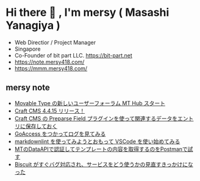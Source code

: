 # Hi there 👋 , I'm mersy ( Masashi Yanagiya )

- Web Directior / Project Manager
- Singapore
- Co-Founder of bit part LLC. https://bit-part.net
- https://note.mersy418.com/
- https://mmm.mersy418.com/

## mersy note
<!-- BLOG-POST-LIST:START -->
- [Movable Type の新しいユーザーフォーラム MT Hub スタート](https://note.mersy418.com/article/mtq-to-mthub?utm_source=feed)
- [Craft CMS 4.4.15 リリース！](https://note.mersy418.com/article/craftcms-4-4-15-released?utm_source=feed)
- [Craft CMS の ﻿Preparse Field プラグインを使って関連するデータをエントリに保存しておく](https://note.mersy418.com/article/craftcms-preparse-field?utm_source=feed)
- [GoAccess をつかってログを見てみる](https://note.mersy418.com/article/goaccess-access-log?utm_source=feed)
- [markdownlint を使ってみようとおもって VSCode を使い始めてみる](https://note.mersy418.com/article/vscode-markdownlint?utm_source=feed)
- [MTのDataAPIで認証してテンプレートの内容を取得するのをPostmanで試す](https://note.mersy418.com/article/postman-mt-dataapi-variables?utm_source=feed)
- [Biscuit がすぐバグ対応され、サービスをどう使うかの見直すきっかけになった](https://note.mersy418.com/article/biscuit-bugfix-1-2-29?utm_source=feed)
<!-- BLOG-POST-LIST:END -->
